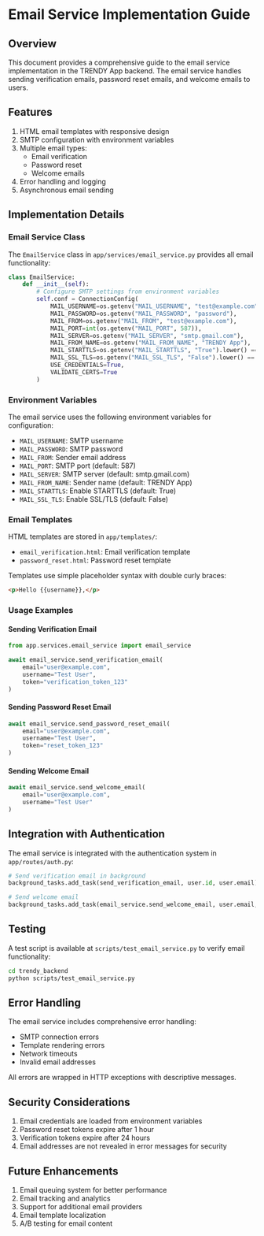 # Email Service Implementation Guide

## Overview
This document provides a comprehensive guide to the email service implementation in the TRENDY App backend. The email service handles sending verification emails, password reset emails, and welcome emails to users.

## Features
1. HTML email templates with responsive design
2. SMTP configuration with environment variables
3. Multiple email types:
   - Email verification
   - Password reset
   - Welcome emails
4. Error handling and logging
5. Asynchronous email sending

## Implementation Details

### Email Service Class
The `EmailService` class in `app/services/email_service.py` provides all email functionality:

```python
class EmailService:
    def __init__(self):
        # Configure SMTP settings from environment variables
        self.conf = ConnectionConfig(
            MAIL_USERNAME=os.getenv("MAIL_USERNAME", "test@example.com"),
            MAIL_PASSWORD=os.getenv("MAIL_PASSWORD", "password"),
            MAIL_FROM=os.getenv("MAIL_FROM", "test@example.com"),
            MAIL_PORT=int(os.getenv("MAIL_PORT", 587)),
            MAIL_SERVER=os.getenv("MAIL_SERVER", "smtp.gmail.com"),
            MAIL_FROM_NAME=os.getenv("MAIL_FROM_NAME", "TRENDY App"),
            MAIL_STARTTLS=os.getenv("MAIL_STARTTLS", "True").lower() == "true",
            MAIL_SSL_TLS=os.getenv("MAIL_SSL_TLS", "False").lower() == "true",
            USE_CREDENTIALS=True,
            VALIDATE_CERTS=True
        )
```

### Environment Variables
The email service uses the following environment variables for configuration:
- `MAIL_USERNAME`: SMTP username
- `MAIL_PASSWORD`: SMTP password
- `MAIL_FROM`: Sender email address
- `MAIL_PORT`: SMTP port (default: 587)
- `MAIL_SERVER`: SMTP server (default: smtp.gmail.com)
- `MAIL_FROM_NAME`: Sender name (default: TRENDY App)
- `MAIL_STARTTLS`: Enable STARTTLS (default: True)
- `MAIL_SSL_TLS`: Enable SSL/TLS (default: False)

### Email Templates
HTML templates are stored in `app/templates/`:
- `email_verification.html`: Email verification template
- `password_reset.html`: Password reset template

Templates use simple placeholder syntax with double curly braces:
```html
<p>Hello {{username}},</p>
```

### Usage Examples

#### Sending Verification Email
```python
from app.services.email_service import email_service

await email_service.send_verification_email(
    email="user@example.com",
    username="Test User",
    token="verification_token_123"
)
```

#### Sending Password Reset Email
```python
await email_service.send_password_reset_email(
    email="user@example.com",
    username="Test User",
    token="reset_token_123"
)
```

#### Sending Welcome Email
```python
await email_service.send_welcome_email(
    email="user@example.com",
    username="Test User"
)
```

## Integration with Authentication

The email service is integrated with the authentication system in `app/routes/auth.py`:

```python
# Send verification email in background
background_tasks.add_task(send_verification_email, user.id, user.email)

# Send welcome email
background_tasks.add_task(email_service.send_welcome_email, user.email, user.username)
```

## Testing

A test script is available at `scripts/test_email_service.py` to verify email functionality:

```bash
cd trendy_backend
python scripts/test_email_service.py
```

## Error Handling

The email service includes comprehensive error handling:
- SMTP connection errors
- Template rendering errors
- Network timeouts
- Invalid email addresses

All errors are wrapped in HTTP exceptions with descriptive messages.

## Security Considerations

1. Email credentials are loaded from environment variables
2. Password reset tokens expire after 1 hour
3. Verification tokens expire after 24 hours
4. Email addresses are not revealed in error messages for security

## Future Enhancements

1. Email queuing system for better performance
2. Email tracking and analytics
3. Support for additional email providers
4. Email template localization
5. A/B testing for email content
